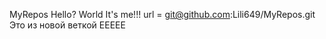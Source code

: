 MyRepos
Hello? World
It's me!!!
	url = git@github.com:Lili649/MyRepos.git
Это из новой веткой 
ЕЕЕЕЕ

